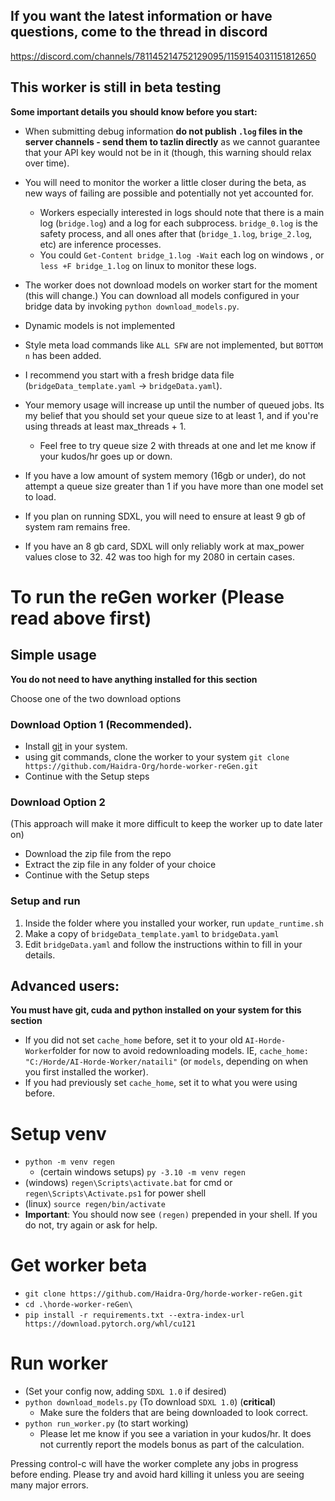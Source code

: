 ##  If you want the latest information or have questions, come to the thread in discord
https://discord.com/channels/781145214752129095/1159154031151812650

## This worker is still in beta testing

**Some important details you should know before you start:**

- When submitting debug information **do not publish `.log` files in the server channels - send them to tazlin directly** as we cannot guarantee that your API key would not be in it (though, this warning should relax over time).
- You will need to monitor the worker a little closer during the beta, as new ways of failing are possible and potentially not yet accounted for.
  - Workers especially interested in logs should note that there is a main log (`bridge.log`) and a log for each subprocess. `bridge_0.log` is the safety process, and all ones after that (`bridge_1.log`, `brige_2.log`, etc) are inference processes.
  - You could `Get-Content bridge_1.log -Wait` each log on windows , or `less +F bridge_1.log` on linux to monitor these logs.
- The worker does not download models on worker start for the moment (this will change.) You can download all models configured in your bridge data by invoking `python download_models.py`.
- Dynamic models is not implemented
- Style meta load commands like `ALL SFW` are not implemented, but `BOTTOM n` has been added.
- I recommend you start with a fresh bridge data file (`bridgeData_template.yaml` -> `bridgeData.yaml`).

- Your memory usage will increase up until the number of queued jobs. Its my belief that you should set your queue size to at least 1, and if you're using threads at least max_threads + 1.
  - Feel free to try queue size 2 with threads at one and let me know if your kudos/hr goes up or down.
- If you have a low amount of system memory (16gb or under), do not attempt a queue size greater than 1 if you have more than one model set to load.
- If you plan on running SDXL, you will need to ensure at least 9 gb of system ram remains free.
- If you have an 8 gb card, SDXL will only reliably work at max_power values close to 32. 42 was too high for my 2080 in certain cases.

# To run the reGen worker (Please read above first)

## Simple usage

**You do not need to have anything installed for this section**

Choose one of the two download options

### Download Option 1 (Recommended).

* Install [git](https://git-scm.com/) in your system.
* using git commands, clone the worker to your system
   `git clone https://github.com/Haidra-Org/horde-worker-reGen.git`
* Continue with the Setup steps

### Download Option 2

(This approach will make it more difficult to keep the worker up to date later on)

* Download the zip file from the repo
* Extract the zip file in any folder of your choice
* Continue with the Setup steps


### Setup and run

1. Inside the folder where you installed your worker, run `update_runtime.sh`
1. Make a copy of `bridgeData_template.yaml` to `bridgeData.yaml`
1. Edit `bridgeData.yaml` and follow the instructions within to fill in your details.


## Advanced users:

**You must have git, cuda and python installed on your system for this section**

  - If you did not set `cache_home` before, set it to your old `AI-Horde-Worker`folder for now to avoid redownloading models. IE, `cache_home: "C:/Horde/AI-Horde-Worker/nataili"` (or `models`, depending on when you first installed the worker).
  - If you had previously set `cache_home`, set it to what you were using before.

# Setup venv
- `python -m venv regen`
  - (certain windows setups) `py -3.10 -m venv regen`
- (windows) `regen\Scripts\activate.bat` for cmd or `regen\Scripts\Activate.ps1` for power shell
- (linux) `source regen/bin/activate`
- **Important**: You should now see `(regen)` prepended in your shell. If you do not, try again or ask for help.

# Get worker beta
- `git clone https://github.com/Haidra-Org/horde-worker-reGen.git`
- `cd .\horde-worker-reGen\`
- `pip install -r requirements.txt --extra-index-url https://download.pytorch.org/whl/cu121`

# Run worker
- (Set your config now, adding `SDXL 1.0` if desired)
- `python download_models.py` (To download `SDXL 1.0`) (**critical**)
  - Make sure the folders that are being downloaded to look correct.
- `python run_worker.py` (to start working)
  - Please let me know if you see a variation in your kudos/hr. It does not currently report the models bonus as part of the calculation.

Pressing control-c will have the worker complete any jobs in progress before ending. Please try and avoid hard killing it unless you are seeing many major errors.
